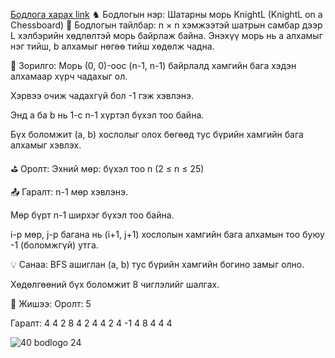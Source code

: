 <a href="https://www.hackerrank.com/challenges/knightl-on-chessboard/problem?isFullScreen=true">Бодлога харах link</a>
♞ Бодлогын нэр: Шатарны морь KnightL (KnightL on a Chessboard)
📘 Бодлогын тайлбар:
n × n хэмжээтэй шатрын самбар дээр L хэлбэрийн хөдлөлтэй морь байрлаж байна. Энэхүү морь нь a алхамыг нэг тийш, b алхамыг нөгөө тийш хөдөлж чадна.

🎯 Зорилго:
Морь (0, 0)-оос (n-1, n-1) байрлалд хамгийн бага хэдэн алхамаар хүрч чадахыг ол.

Хэрвээ очиж чадахгүй бол -1 гэж хэвлэнэ.

Энд a ба b нь 1-с n-1 хүртэл бүхэл тоо байна.

Бүх боломжит (a, b) хослолыг олох бөгөөд тус бүрийн хамгийн бага алхамыг хэвлэх.

⛳ Оролт:
Эхний мөр: бүхэл тоо n (2 ≤ n ≤ 25)

📤 Гаралт:
n-1 мөр хэвлэнэ.

Мөр бүрт n-1 ширхэг бүхэл тоо байна.

i-р мөр, j-р багана нь (i+1, j+1) хослолын хамгийн бага алхамын тоо буюу -1 (боломжгүй) утга.

💡 Санаа:
BFS ашиглан (a, b) тус бүрийн хамгийн богино замыг олно.

Хөдөлгөөний бүх боломжит 8 чиглэлийг шалгах.

🧠 Жишээ:
Оролт:
5

Гаралт:
4 4 2 8
4 2 4 4
2 4 -1 4
8 4 4 4

![40 bodlogo 24](https://github.com/user-attachments/assets/1d9f52a1-fe1b-40f1-820d-71119913e29e)
